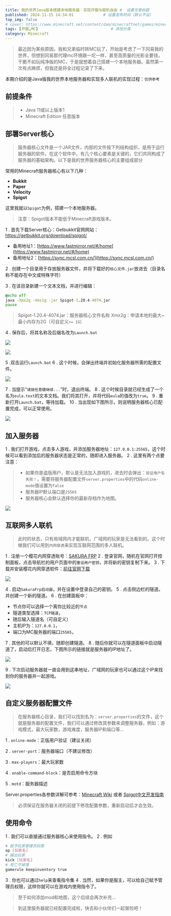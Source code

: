```yaml
---
title: 我的世界Java版本搭建本地服务器：实现开服与联机自由 #  设置文章标题
published: 2024-11-15 14:34:01             # 设置发布时间（默认不设）
top_img: false  
# cover: https://www.minecraft.net/content/dam/minecraftnet/games/minecraft/screenshots/EXPLORE_PDPScreenshotRefresh2024_multipleBiomes_01.png           # 设置文章封面
tags: [开服,MC]                                # 添加分类
category: Minecraft
---
```


> 最近因为某些原因，我和兄弟临时转MC玩了，开始是考虑了一下冈易我的世界，但想到冈易那代理mc环境跟一坨一样，甚至高质量的光影全要钱，干脆不如玩纯净版的MC，于是就想着自己搭建一个本地服务器。虽然第一次有点麻烦，但我还是将全过程记录了下来。

本期介绍的是Java版我的世界本地服务器和实现多人联机的实现过程：`仅供参考`


## 前提条件

>  - Java 11或以上版本1
> - Minecraft Edition 任意版本


## 部署Server核心

> 服务器核心文件是一个JAR文件，内部的文件按下列结构组织，是用于运行服务器的软件。在这个软件中，有几个核心要素是关键的，它们共同构成了服务器的基础架构。以下是我的世界服务器核心的主要组成部分

常用的Minecraft服务器核心有以下几种：

- **Bukkit**
- **Paper**
- **Velocity**
- **Spigot**


这里我就以`Spigot`为例，搭建一个本地服务器。
> 注意：Spigot版本不能低于Minecraft游戏版本。


1 . 首先下载Server核心：Getbukkit官网网站：https://getbukkit.org/download/spigot/
- 备用地址1：[https://www.fastmirror.net/#/home](https://www.fastmirror.net/#/home)
- 备用地址2：[https://sync.mcsl.com.cn/](https://sync.mcsl.com.cn/)


2 . 创建一个目录用于存放服务器文件，并将下载好的`核心文件.jar`放进去（目录名称不能存在中文或特殊字符）

3 . 在该目录新建一个文本文档，并进行编辑：

```bat
@echo off
java -Xmx2g -Xms1g -jar Spigot-1.20.4-4074.jar
pause
```

>Spigot-1.20.4-4074.jar：服务器核心文件名称
>Xmx2g：申请本地的最大~最小内存为2G（可自定义`>= 1G`）

4 . 保存后，将其名称及后缀名改为`Launch.bat`


![](https://gcore.jsdelivr.net/gh/Almango/Blog_imgbed@main/post/post_mcserver_1.png)

![](https://gcore.jsdelivr.net/gh/Almango/Blog_imgbed@main/post/post_mcserver_3.png)

5 .双击运行`Launch.bat`
6 . 这个时候，会弹出终端并初始化服务器所需的配置文件。

![](https://gcore.jsdelivr.net/gh/Almango/Blog_imgbed@main/post/post_mcserver_2.png)

7 . 当提示“`请按任意键继续...`”时，退出终端。
8 . 这个时候目录就已经生成了一个名为`eula.text`的文本文档。我们将其打开，并将代码`eula`的值改为`true`。
9 . 重新打开`Launch.bat`，等待加载。
10 . 当出现如下图所示，则说明服务器核心已配置完成，可以正常使用。

![](https://gcore.jsdelivr.net/gh/Almango/Blog_imgbed@main/post/post_mcserver_4.png)


## 加入服务器

1 . 我们打开游戏，点击多人游戏，并添加服务器地址：`127.0.0.1:25565`，这个时候可以看到添加后的服务器状态是正常的，随即进入服务器。
2 . 这里有两个点要注意：
>- 如果你是盗版用户，默认是无法加入游戏的，进去时会弹出：`验证用户名失败！`，需要将服务器配置文件`server.properties`中的代码`online-mode`值设置为`false`
>- 服务器IP默认端口是`25565`
>- 服务器核心会默认选择你的最新存档作为地图。

![](https://gcore.jsdelivr.net/gh/Almango/Blog_imgbed@main/post/post_mcserver_5.png)

## 互联网多人联机

> 此时的状态，只有局域网内才能联机，广域网的玩家是无法看到的。这个时候我们可以用到`内网穿透`来实现互联网范围的多人联机。

1 . 注册一个樱花内网穿透账号：[SAKURA FRP](https://www.natfrp.com/?page=panel&module=download)
2 . 登录官网，随机在官网打开控制面板，点击导航栏的用户页面中的`重设用户密钥`，并将新的密钥复制下来。
3 . 下载并安装樱花内网穿透软件：[前往官网下载](https://www.natfrp.com/tunnel/download)

![](https://gcore.jsdelivr.net/gh/Almango/Blog_imgbed@main/post/post_mcserver_6.png)

4 . 启动`SakuraFrp启动器`，并在设置中登录自己的密钥。
5 . 点击侧边栏的隧道。并创建一个新的隧道。
6 . 在创建面板中：
- 节点你可以选择一个离你比较近的`节点`
- 隧道类型选择：`TCP隧道`，
- 随后输入隧道名（可自定义）
- 主机IP为：`127.0.0.1`，
- 端口为MC服务器的端口`25565`，

7 . 其他的可以默认不填，随即创建隧道。
8 . 随后你就可以在隧道面板中启动隧道了，启动后打开日志，下图所示的链接就是服务器的IP地址了。

![](https://gcore.jsdelivr.net/gh/Almango/Blog_imgbed@main/post/post_mcserver_7.png)

9 . 下次启动服务器就一直会用到这串地址，广域网的玩家也可以通过这个IP来找到你的服务器并一起游戏。

![](https://gcore.jsdelivr.net/gh/Almango/Blog_imgbed@main/post/post_mcserver_8.png)
## 自定义服务器配置文件

> 在服务器核心目录，我们可以找到名为：`server.properties`的文件，这个就是服务器的配置文件，我们可以通过修改其参数来调整服务器，例如：游戏模式，最大玩家数，游戏难度，服务器IP和端口等...

1 . `online-mode`：正版用户验证（建议关闭）

2 . `server-port`：服务器端口（不建议修改）

3 . `max-players`：最大玩家数

4 . `enable-command-block`：是否启用命令方块

5 . `motd`：服务器描述

Server.properties各参数详解可参考：[Minecraft Wiki](https://zh.minecraft.wiki/w/%E6%9C%8D%E5%8A%A1%E7%AB%AF%E9%85%8D%E7%BD%AE%E6%96%87%E4%BB%B6%E6%A0%BC%E5%BC%8F?variant=zh) 或者 [Spigot中文开发指南](https://spigotmc-cn.netlify.app/)
>必须保证在服务器关闭的前提下修改配置参数，重新启动后才会生效。


## 使用命令

1 . 我们可以直接通过服务器核心来使用指令。
2 . 例如

```bash
# 赋予玩家管理员权限
op [玩家名]
# 踢出玩家
kick [玩家名]
# 死亡不掉落
gamerule keepinventory true
```
3 . 你也可以通过`help`来查看指令集
4 . 当然，如果你是服主，可以给自己赋予管理员权限，这样你就可以在游戏内使用指令了。

>至于如何添加mod和地图，这个后续会再次补充...


>到这里服务器就已经配置完成啦，快去和小伙伴们一起冒险吧！


